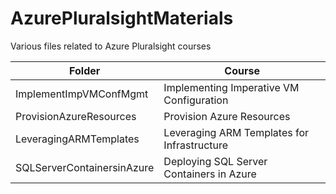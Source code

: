# AzurePluralsightMaterials
Various files related to Azure Pluralsight courses

| Folder                      | Course                                      |
| --------------------------- | ------------------------------------------- |
| ImplementImpVMConfMgmt      | Implementing Imperative VM Configuration    |
| ProvisionAzureResources     | Provision Azure Resources                   |
| LeveragingARMTemplates      | Leveraging ARM Templates for Infrastructure |
| SQLServerContainersinAzure  | Deploying SQL Server Containers in Azure    |
